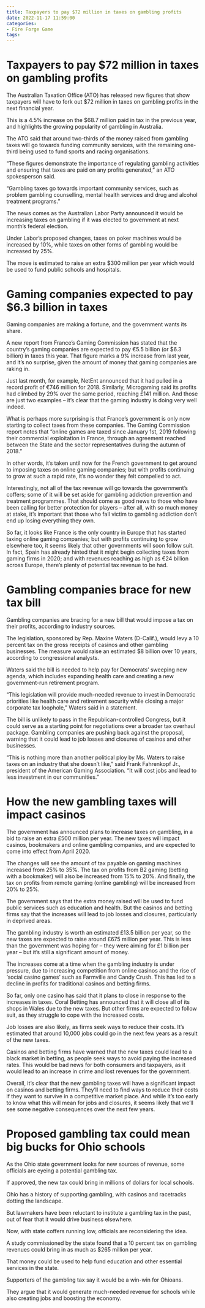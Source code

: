 ```yaml
---
title: Taxpayers to pay $72 million in taxes on gambling profits
date: 2022-11-17 11:59:00
categories:
- Fire Forge Game
tags:
---
```



#  Taxpayers to pay $72 million in taxes on gambling profits

The Australian Taxation Office (ATO) has released new figures that show taxpayers will have to fork out $72 million in taxes on gambling profits in the next financial year.

This is a 4.5% increase on the $68.7 million paid in tax in the previous year, and highlights the growing popularity of gambling in Australia.

The ATO said that around two-thirds of the money raised from gambling taxes will go towards funding community services, with the remaining one-third being used to fund sports and racing organisations.

“These figures demonstrate the importance of regulating gambling activities and ensuring that taxes are paid on any profits generated,” an ATO spokesperson said.

“Gambling taxes go towards important community services, such as problem gambling counselling, mental health services and drug and alcohol treatment programs.”

The news comes as the Australian Labor Party announced it would be increasing taxes on gambling if it was elected to government at next month’s federal election.

Under Labor’s proposed changes, taxes on poker machines would be increased by 10%, while taxes on other forms of gambling would be increased by 25%.

The move is estimated to raise an extra $300 million per year which would be used to fund public schools and hospitals.

#  Gaming companies expected to pay $6.3 billion in taxes

Gaming companies are making a fortune, and the government wants its share.

A new report from France’s Gaming Commission has stated that the country’s gaming companies are expected to pay €5.5 billion (or $6.3 billion) in taxes this year. That figure marks a 9% increase from last year, and it’s no surprise, given the amount of money that gaming companies are raking in.

Just last month, for example, NetEnt announced that it had pulled in a record profit of €746 million for 2018. Similarly, Microgaming said its profits had climbed by 29% over the same period, reaching £141 million. And those are just two examples – it’s clear that the gaming industry is doing very well indeed.

What is perhaps more surprising is that France’s government is only now starting to collect taxes from these companies. The Gaming Commission report notes that “online games are taxed since January 1st, 2019 following their commercial exploitation in France, through an agreement reached between the State and the sector representatives during the autumn of 2018.”

In other words, it’s taken until now for the French government to get around to imposing taxes on online gaming companies; but with profits continuing to grow at such a rapid rate, it’s no wonder they felt compelled to act.

Interestingly, not all of the tax revenue will go towards the government’s coffers; some of it will be set aside for gambling addiction prevention and treatment programmes. That should come as good news to those who have been calling for better protection for players – after all, with so much money at stake, it’s important that those who fall victim to gambling addiction don’t end up losing everything they own.

So far, it looks like France is the only country in Europe that has started taxing online gaming companies; but with profits continuing to grow elsewhere too, it seems likely that other governments will soon follow suit. In fact, Spain has already hinted that it might begin collecting taxes from gaming firms in 2020; and with revenues reaching as high as €24 billion across Europe, there’s plenty of potential tax revenue to be had.

#  Gambling companies brace for new tax bill

Gambling companies are bracing for a new bill that would impose a tax on their profits, according to industry sources.

The legislation, sponsored by Rep. Maxine Waters (D-Calif.), would levy a 10 percent tax on the gross receipts of casinos and other gambling businesses. The measure would raise an estimated $8 billion over 10 years, according to congressional analysts.

Waters said the bill is needed to help pay for Democrats’ sweeping new agenda, which includes expanding health care and creating a new government-run retirement program.

“This legislation will provide much-needed revenue to invest in Democratic priorities like health care and retirement security while closing a major corporate tax loophole,” Waters said in a statement.

The bill is unlikely to pass in the Republican-controlled Congress, but it could serve as a starting point for negotiations over a broader tax overhaul package. Gambling companies are pushing back against the proposal, warning that it could lead to job losses and closures of casinos and other businesses.

“This is nothing more than another political ploy by Ms. Waters to raise taxes on an industry that she doesn’t like,” said Frank Fahrenkopf Jr., president of the American Gaming Association. “It will cost jobs and lead to less investment in our communities.”

#  How the new gambling taxes will impact casinos

The government has announced plans to increase taxes on gambling, in a bid to raise an extra £500 million per year. The new taxes will impact casinos, bookmakers and online gambling companies, and are expected to come into effect from April 2020.

The changes will see the amount of tax payable on gaming machines increased from 25% to 35%. The tax on profits from B2 gaming (betting with a bookmaker) will also be increased from 15% to 20%. And finally, the tax on profits from remote gaming (online gambling) will be increased from 20% to 25%.

The government says that the extra money raised will be used to fund public services such as education and health. But the casinos and betting firms say that the increases will lead to job losses and closures, particularly in deprived areas.

The gambling industry is worth an estimated £13.5 billion per year, so the new taxes are expected to raise around £675 million per year. This is less than the government was hoping for – they were aiming for £1 billion per year – but it’s still a significant amount of money.

The increases come at a time when the gambling industry is under pressure, due to increasing competition from online casinos and the rise of ‘social casino games’ such as Farmville and Candy Crush. This has led to a decline in profits for traditional casinos and betting firms.

So far, only one casino has said that it plans to close in response to the increases in taxes. Coral Betting has announced that it will close all of its shops in Wales due to the new taxes. But other firms are expected to follow suit, as they struggle to cope with the increased costs.

Job losses are also likely, as firms seek ways to reduce their costs. It’s estimated that around 10,000 jobs could go in the next few years as a result of the new taxes.

Casinos and betting firms have warned that the new taxes could lead to a black market in betting, as people seek ways to avoid paying the increased rates. This would be bad news for both consumers and taxpayers, as it would lead to an increase in crime and lost revenues for the government.

Overall, it’s clear that the new gambling taxes will have a significant impact on casinos and betting firms. They’ll need to find ways to reduce their costs if they want to survive in a competitive market place. And while it’s too early to know what this will mean for jobs and closures, it seems likely that we’ll see some negative consequences over the next few years.

#  Proposed gambling tax could mean big bucks for Ohio schools

As the Ohio state government looks for new sources of revenue, some officials are eyeing a potential gambling tax.

If approved, the new tax could bring in millions of dollars for local schools.

Ohio has a history of supporting gambling, with casinos and racetracks dotting the landscape.

But lawmakers have been reluctant to institute a gambling tax in the past, out of fear that it would drive business elsewhere.

Now, with state coffers running low, officials are reconsidering the idea.

A study commissioned by the state found that a 10 percent tax on gambling revenues could bring in as much as $265 million per year.

That money could be used to help fund education and other essential services in the state.

Supporters of the gambling tax say it would be a win-win for Ohioans.

They argue that it would generate much-needed revenue for schools while also creating jobs and boosting the economy.